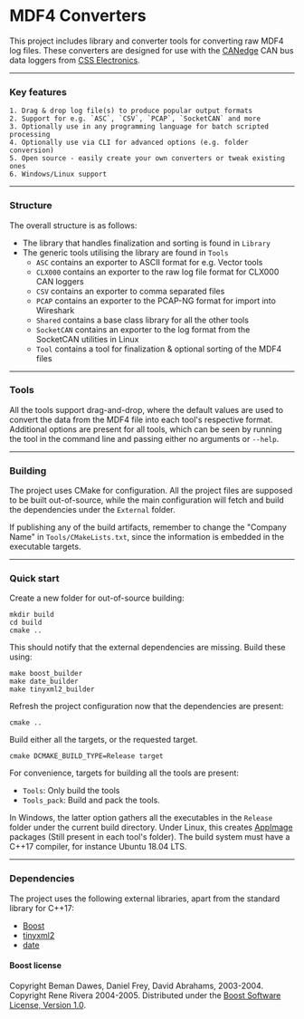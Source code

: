 # MDF4 Converters
This project includes library and converter tools for converting raw MDF4 log files.
These converters are designed for use with the [CANedge](https://www.csselectronics.com/screen/page/can-logger-products) CAN bus data loggers from [CSS Electronics](https://www.csselectronics.com/).

---

### Key features
```
1. Drag & drop log file(s) to produce popular output formats
2. Support for e.g. `ASC`, `CSV`, `PCAP`, `SocketCAN` and more
3. Optionally use in any programming language for batch scripted processing
4. Optionally use via CLI for advanced options (e.g. folder conversion)
5. Open source - easily create your own converters or tweak existing ones
6. Windows/Linux support
```

---
### Structure
The overall structure is as follows:

- The library that handles finalization and sorting is found in `Library`
- The generic tools utilising the library are found in `Tools`
  - `ASC` contains an exporter to ASCII format for e.g. Vector tools
  - `CLX000` contains an exporter to the raw log file format for CLX000 CAN loggers
  - `CSV` contains an exporter to comma separated files
  - `PCAP` contains an exporter to the PCAP-NG format for import into Wireshark
  - `Shared` contains a base class library for all the other tools
  - `SocketCAN` contains an exporter to the log format from the SocketCAN utilities in Linux
  - `Tool` contains a tool for finalization & optional sorting of the MDF4 files 

---
### Tools
All the tools support drag-and-drop, where the default values are used to convert the data from the MDF4 file into
each tool's respective format. Additional options are present for all tools, which can be seen by running the tool in the
command line and passing either no arguments or `--help`.

---

### Building
The project uses CMake for configuration. All the project files are supposed to be built out-of-source, while the
main configuration will fetch and build the dependencies under the `External` folder.

If publishing any of the build artifacts, remember to change the "Company Name" in `Tools/CMakeLists.txt`, since the
information is embedded in the executable targets. 

---

### Quick start
Create a new folder for out-of-source building:
```
mkdir build
cd build
cmake ..
```

This should notify that the external dependencies are missing. Build these using:
```
make boost_builder
make date_builder
make tinyxml2_builder
```

Refresh the project configuration now that the dependencies are present:
```
cmake ..
```

Build either all the targets, or the requested target.
```
cmake DCMAKE_BUILD_TYPE=Release target
```

For convenience, targets for building all the tools are present:
- `Tools`: Only build the tools
- `Tools_pack`: Build and pack the tools.  

In Windows, the latter option gathers all the executables in the `Release` folder under
the current build directory. Under Linux, this creates [AppImage](https://appimage.org/) packages (Still present in
each tool's folder). The build system must have a C++17 compiler, for instance Ubuntu 18.04 LTS.

---

### Dependencies
The project uses the following external libraries, apart from the standard library for C++17:
- [Boost](https://www.boost.org/)  
- [tinyxml2](https://github.com/leethomason/tinyxml2)  
- [date](https://github.com/HowardHinnant/date)  

#### Boost license
Copyright Beman Dawes, Daniel Frey, David Abrahams, 2003-2004.
Copyright Rene Rivera 2004-2005.
Distributed under the [Boost Software License, Version 1.0](https://www.boost.org/LICENSE_1_0.txt).
